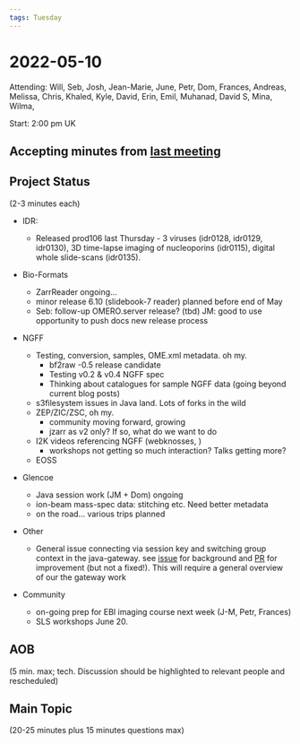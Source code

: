 ```yaml
---
tags: Tuesday
---
```


# 2022-05-10

Attending: Will, Seb, Josh, Jean-Marie, June, Petr, Dom, Frances, Andreas, Melissa, Chris, Khaled, Kyle, David, Erin, Emil, Muhanad, David S, Mina, Wilma, 

Start: 2:00 pm UK

## Accepting minutes from [last meeting](https://github.com/ome/meeting-minutes)

## Project Status

(2-3 minutes each)

- IDR:
    - Released prod106 last Thursday - 3 viruses (idr0128, idr0129, idr0130), 3D time-lapse imaging of nucleoporins (idr0115), digital whole slide-scans (idr0135).

- Bio-Formats
    - ZarrReader ongoing...
    - minor release 6.10 (slidebook-7 reader) planned before end of May
    - Seb: follow-up OMERO.server release? (tbd) JM: good to use opportunity to push docs new release process

- NGFF
  - Testing, conversion, samples, OME.xml metadata. oh my.
      - bf2raw -0.5 release candidate
      - Testing v0.2 & v0.4 NGFF spec
      - Thinking about catalogues for sample NGFF data (going beyond current blog posts)
  - s3filesystem issues in Java land. Lots of forks in the wild
  - ZEP/ZIC/ZSC, oh my.
      - community moving forward, growing
      - jzarr as v2 only? If so, what do we want to do
  - I2K videos referencing NGFF (webknosses, )
      - workshops not getting so much interaction? Talks getting more?
  - EOSS

- Glencoe
    - Java session work (JM + Dom) ongoing
    - ion-beam mass-spec data: stitching etc. Need better metadata
    - on the road... various trips planned

- Other
    - General issue connecting via session key and switching group context in the java-gateway. see [issue](https://github.com/ome/omero-insight/issues/293) for background and [PR](https://github.com/ome/omero-gateway-java/pull/62) for improvement (but not a fixed!). This will require a general overview of our the gateway work

- Community
  - on-going prep for EBI imaging course next week (J-M, Petr, Frances)
  - SLS workshops June 20.

## AOB

(5 min. max; tech. Discussion should be highlighted to relevant people and rescheduled)

## Main Topic

(20-25 minutes plus 15 minutes questions max)
